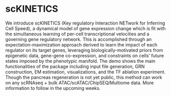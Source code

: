 # scKINETICS
We introduce scKINETICS (Key regulatory Interaction NETwork for Inferring Cell Speed), a dynamical model of gene expression change which is fit with the simultaneous learning of per-cell transcriptional velocities and a governing gene regulatory network. This is accomplished through an expectation-maximization approach derived to learn the impact of each regulator on its target genes, leveraging biologically-motivated priors from epigenetic data, gene-gene co-expression, and constraints on cells’ future states imposed by the phenotypic manifold.
The demo shows the main functionalities of the package including input file generation, GRN construction, EM estimation, visualizations, and the TF ablation experiment. 
Though the pancreas regeneration is not yet public, this method can work on any scRNAseq + bulk ATAC/scATAC/ChipSEQ/Multiome data.
More information to follow in the upcoming weeks.
